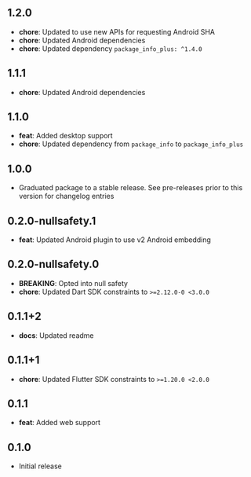 ## 1.2.0

* **chore**: Updated to use new APIs for requesting Android SHA
* **chore**: Updated Android dependencies
* **chore**: Updated dependency `package_info_plus: ^1.4.0`

## 1.1.1

* **chore**: Updated Android dependencies

## 1.1.0

* **feat**: Added desktop support
* **chore**: Updated dependency from `package_info` to `package_info_plus`

## 1.0.0

* Graduated package to a stable release. See pre-releases prior to this version for changelog entries

## 0.2.0-nullsafety.1

* **feat**: Updated Android plugin to use v2 Android embedding

## 0.2.0-nullsafety.0

* **BREAKING**: Opted into null safety
* **chore**: Updated Dart SDK constraints to `>=2.12.0-0 <3.0.0`

## 0.1.1+2

* **docs**: Updated readme

## 0.1.1+1

* **chore**: Updated Flutter SDK constraints to `>=1.20.0 <2.0.0`

## 0.1.1

* **feat**: Added web support

## 0.1.0 

* Initial release
